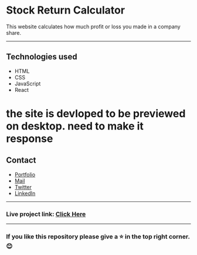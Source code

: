 # Stock Return Calculator
This website calculates how much profit or loss you made in a company share.

---
## Technologies used
- HTML
- CSS
- JavaScript
- React

# the site is devloped to be previewed on desktop. need to make it response

## Contact

- [Portfolio](https://saikiran-gonugunta.netlify.app "saikiran's Portfolio")
- <a href="mailto: skiran252@gmail.com">Mail</a>
- [Twitter](https://twitter.com/skiran252 "saikiran's Twitter")
- [LinkedIn](https://linkedin.com/in/saikiran-gonugunta "saikiran's LinkedIn")

---
### Live project link: [Click Here](https://skiran252-mark14.netlify.app "Stock-return-calculator")

---

### If you like this repository please give a ⭐ in the top right corner. 😊
